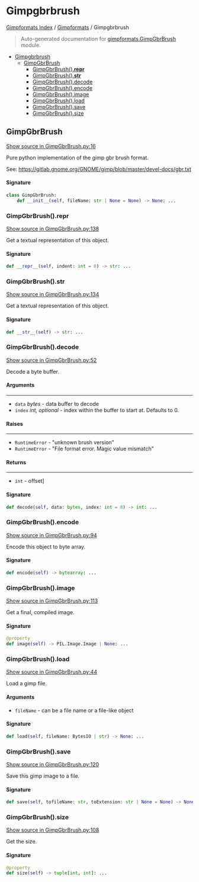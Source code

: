# Gimpgbrbrush

[Gimpformats Index](../README.md#gimpformats-index) / [Gimpformats](./index.md#gimpformats) / Gimpgbrbrush

> Auto-generated documentation for [gimpformats.GimpGbrBrush](../../../gimpformats/GimpGbrBrush.py) module.

- [Gimpgbrbrush](#gimpgbrbrush)
  - [GimpGbrBrush](#gimpgbrbrush)
    - [GimpGbrBrush().__repr__](#gimpgbrbrush()__repr__)
    - [GimpGbrBrush().__str__](#gimpgbrbrush()__str__)
    - [GimpGbrBrush().decode](#gimpgbrbrush()decode)
    - [GimpGbrBrush().encode](#gimpgbrbrush()encode)
    - [GimpGbrBrush().image](#gimpgbrbrush()image)
    - [GimpGbrBrush().load](#gimpgbrbrush()load)
    - [GimpGbrBrush().save](#gimpgbrbrush()save)
    - [GimpGbrBrush().size](#gimpgbrbrush()size)

## GimpGbrBrush

[Show source in GimpGbrBrush.py:16](../../../gimpformats/GimpGbrBrush.py#L16)

Pure python implementation of the gimp gbr brush format.

See:
 https://gitlab.gnome.org/GNOME/gimp/blob/master/devel-docs/gbr.txt

#### Signature

```python
class GimpGbrBrush:
    def __init__(self, fileName: str | None = None) -> None: ...
```

### GimpGbrBrush().__repr__

[Show source in GimpGbrBrush.py:138](../../../gimpformats/GimpGbrBrush.py#L138)

Get a textual representation of this object.

#### Signature

```python
def __repr__(self, indent: int = 0) -> str: ...
```

### GimpGbrBrush().__str__

[Show source in GimpGbrBrush.py:134](../../../gimpformats/GimpGbrBrush.py#L134)

Get a textual representation of this object.

#### Signature

```python
def __str__(self) -> str: ...
```

### GimpGbrBrush().decode

[Show source in GimpGbrBrush.py:52](../../../gimpformats/GimpGbrBrush.py#L52)

Decode a byte buffer.

#### Arguments

----
 - `data` *bytes* - data buffer to decode
 - `index` *int, optional* - index within the buffer to start at. Defaults to 0.

#### Raises

------
 - `RuntimeError` - "unknown brush version"
 - `RuntimeError` - "File format error.  Magic value mismatch"

#### Returns

-------
 - `int` - offset]

#### Signature

```python
def decode(self, data: bytes, index: int = 0) -> int: ...
```

### GimpGbrBrush().encode

[Show source in GimpGbrBrush.py:94](../../../gimpformats/GimpGbrBrush.py#L94)

Encode this object to byte array.

#### Signature

```python
def encode(self) -> bytearray: ...
```

### GimpGbrBrush().image

[Show source in GimpGbrBrush.py:113](../../../gimpformats/GimpGbrBrush.py#L113)

Get a final, compiled image.

#### Signature

```python
@property
def image(self) -> PIL.Image.Image | None: ...
```

### GimpGbrBrush().load

[Show source in GimpGbrBrush.py:44](../../../gimpformats/GimpGbrBrush.py#L44)

Load a gimp file.

#### Arguments

- `fileName` - can be a file name or a file-like object

#### Signature

```python
def load(self, fileName: BytesIO | str) -> None: ...
```

### GimpGbrBrush().save

[Show source in GimpGbrBrush.py:120](../../../gimpformats/GimpGbrBrush.py#L120)

Save this gimp image to a file.

#### Signature

```python
def save(self, tofileName: str, toExtension: str | None = None) -> None: ...
```

### GimpGbrBrush().size

[Show source in GimpGbrBrush.py:108](../../../gimpformats/GimpGbrBrush.py#L108)

Get the size.

#### Signature

```python
@property
def size(self) -> tuple[int, int]: ...
```